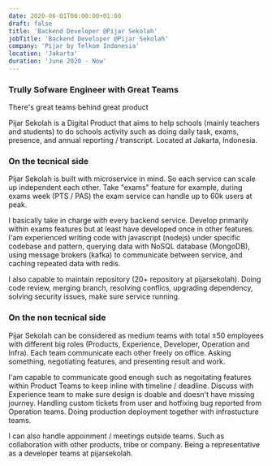 ```yaml
---
date: 2020-06-01T00:00:00+01:00
draft: false
title: 'Backend Developer @Pijar Sekolah'
jobTitle: 'Backend Developer @Pijar Sekolah'
company: 'Pijar by Telkom Indonesia'
location: 'Jakarta'
duration: 'June 2020 - Now'
---
```


### Trully Sofware Engineer with Great Teams

There's great teams behind great product

Pijar Sekolah is a Digital Product that aims to help schools (mainly teachers and students) to do schools activity such as doing daily task, exams, presence, and annual reporting / transcript. Located at Jakarta, Indonesia.

### On the tecnical side
Pijar Sekolah is built with microservice in mind. So each service can scale up independent each other. Take "exams" feature for example, during exams week (PTS / PAS) the exam service can handle up to 60k users at peak.

I basically take in charge with every backend service. Develop primarily within exams features but at least have developed once in other features. I'am experienced writing code with javascript (nodejs) under specific codebase and pattern, querying data with NoSQL database (MongoDB), using message brokers (kafka) to communicate between service, and caching repeated data with redis.

I also capable to maintain repository (20+ repository at pijarsekolah). Doing code review, merging branch, resolving conflics, upgrading dependency, solving security issues, make sure service running.

### On the non tecnical side
Pijar Sekolah can be considered as medium teams with total ±50 employees with different big roles (Products, Experience, Developer, Operation and Infra). Each team communicate each other freely on office. Asking something, negotiating features, and presenting result and work.

I'am capable to communicate good enough such as negoitating features within Product Teams to keep inline with timeline / deadline. Discuss with Experience team to make sure design is doable and doesn't have missing journey. Handling custom tickets from user and hotfixing bug reported from Operation teams. Doing production deployment together with infrastucture teams. 

I can also handle appoinment / meetings outside teams. Such as collaboration with other products, tribe or company. Being a representative as a developer teams at pijarsekolah.
